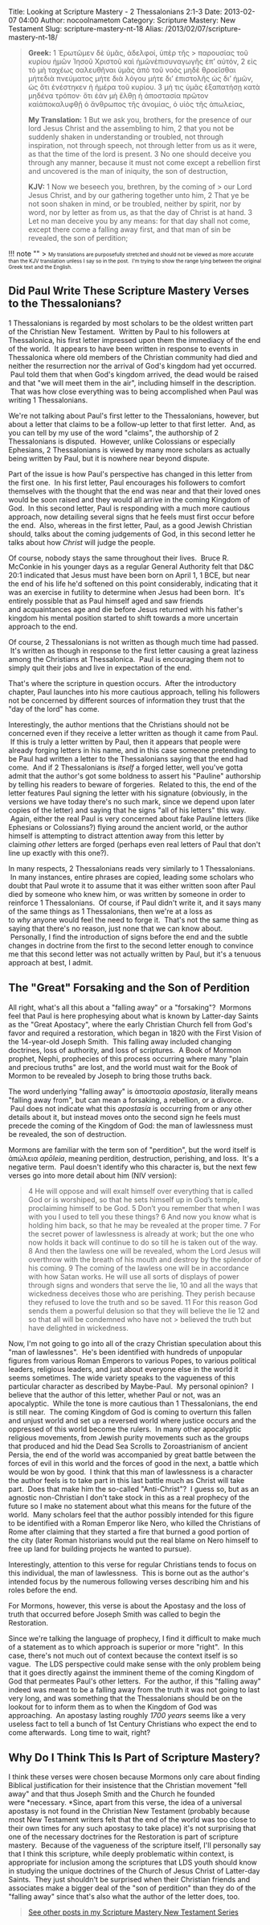 Title: Looking at Scripture Mastery - 2 Thessalonians 2:1-3
Date: 2013-02-07 04:00
Author: nocoolnametom
Category: Scripture Mastery: New Testament
Slug: scripture-mastery-nt-18
Alias: /2013/02/07/scripture-mastery-nt-18/

> **Greek:**
>  <span>1</span> Ἐρωτῶμεν δὲ ὑμᾶς, ἀδελφοί, ὑπὲρ τῆς > παρουσίας τοῦ κυρίου ἡμῶν Ἰησοῦ Χριστοῦ καὶ ἡμῶνἐπισυναγωγῆς ἐπ’ αὐτόν,
>  <span>2</span> εἰς τὸ μὴ ταχέως σαλευθῆναι ὑμᾶς ἀπὸ τοῦ νοὸς μηδὲ θροεῖσθαι μήτεδιὰ πνεύματος μήτε διὰ λόγου μήτε δι’ ἐπιστολῆς ὡς δι’ ἡμῶν, ὡς ὅτι ἐνέστηκεν ἡ ἡμέρα τοῦ κυρίου.
>  <span>3</span> μή τις ὑμᾶς ἐξαπατήσῃ κατὰ μηδένα τρόπον· ὅτι ἐὰν μὴ ἔλθῃ ἡ ἀποστασία πρῶτον καὶἀποκαλυφθῇ ὁ ἄνθρωπος τῆς ἀνομίας, ὁ υἱὸς τῆς ἀπωλείας,
>
> **My Translation:**
>  <span>1</span> But we ask you, brothers, for the presence of our lord Jesus Christ and the assembling to him,
>  <span>2</span> that you not be suddenly shaken in understanding or troubled, not through inspiration, not through speech, not through letter from us as it were, as that the time of the lord is present.
>  <span>3</span> No one should deceive you through any manner, because it must not come except a rebellion first and uncovered is the man of iniquity, the son of destruction,
>
> **KJV:**
>  <span>1</span> Now we beseech you, brethren, by the coming of > our Lord Jesus Christ, and by our gathering together unto him,
>  <span>2</span> That ye be not soon shaken in mind, or be troubled, neither by spirit, nor by word, nor by letter as from us, as that the day of Christ is at hand.
>  <span>3</span> Let no man deceive you by any means: for that day shall not come, except there come a falling away first, and that man of sin be revealed, the son of perdition;

!!! note ""
     > <span style="font-size: x-small;">My translations are purposefully stretched and should not be viewed as more accurate than the KJV translation unless I say so in the post.  I'm trying to show the range lying between the original Greek text and the English.</span>

Did Paul Write These Scripture Mastery Verses to the Thessalonians?
-------------------------------------------------------------------

1 Thessalonians is regarded by most scholars to be the oldest written part of the Christian New Testament.  Written by Paul to his followers at Thessalonica, his first letter impressed upon them the immediacy of the end of the world.  It appears to have been written in response to events in Thessalonica where old members of the Christian community had died and neither the resurrection nor the arrival of God's kingdom had yet occurred.  Paul told them that when God's kingdom arrived, the dead would be raised and that "we will meet them in the air", including himself in the description.  That was how close everything was to being accomplished when Paul was writing 1 Thessalonians.

We're not talking about Paul's first letter to the Thessalonians, however, but about a letter that claims to be a follow-up letter to that first letter.  And, as you can tell by my use of the word "claims", the authorship of 2 Thessalonians is disputed.  However, unlike Colossians or especially Ephesians, 2 Thessalonians is viewed by many more scholars as actually being written by Paul, but it is nowhere near beyond dispute.

Part of the issue is how Paul's perspective has changed in this letter from the first one.  In his first letter, Paul encourages his followers to comfort themselves with the thought that the end was near and that their loved ones would be soon raised and they would all arrive in the coming Kingdom of God.  In this second letter, Paul is responding with a much more cautious approach, now detailing several signs that he feels must first occur before the end.  Also, whereas in the first letter, Paul, as a good Jewish Christian should, talks about the coming judgements of God, in this second letter he talks about how *Christ* will judge the people.

Of course, nobody stays the same throughout their lives.  Bruce R. McConkie in his younger days as a regular General Authority felt that D&C 20:1 indicated that Jesus must have been born on April 1, 1 BCE, but near the end of his life he'd softened on this point considerably, indicating that it was an exercise in futility to determine when Jesus had been born.  It's entirely possible that as Paul himself aged and saw friends and acquaintances age and die before Jesus returned with his father's kingdom his mental position started to shift towards a more uncertain approach to the end.

Of course, 2 Thessalonians is not written as though much time had passed.  It's written as though in response to the first letter causing a great laziness among the Christians at Thessalonica.  Paul is encouraging them not to simply quit their jobs and live in expectation of the end.

That's where the scripture in question occurs.  After the introductory chapter, Paul launches into his more cautious approach, telling his followers not be concerned by different sources of information they trust that the "day of the lord" has come.

Interestingly, the author mentions that the Christians should not be concerned even if they receive a letter written as though it came from Paul.  If this is truly a letter written by Paul, then it appears that people were already forging letters in his name, and in this case someone pretending to be Paul had written a letter to the Thessalonians saying that the end had come.  And if 2 Thessalonians is *itself* a forged letter, well you've gotta admit that the author's got some boldness to assert his "Pauline" authorship by telling his readers to beware of forgeries.  Related to this, the end of the letter features Paul signing the letter with his signature (obviously, in the versions we have today there's no such mark, since we depend upon later copies of the letter) and saying that he signs "all of his letters" this way.  Again, either the real Paul is very concerned about fake Pauline letters (like Ephesians or Colossians?) flying around the ancient world, or the author himself is attempting to distract attention away from this letter by claiming *other* letters are forged (perhaps even real letters of Paul that don't line up exactly with this one?).

In many respects, 2 Thessalonians reads very similarly to 1 Thessalonians.  In many instances, entire phrases are copied, leading some scholars who doubt that Paul wrote it to assume that it was either written soon after Paul died by someone who knew him, or was written by someone in order to reinforce 1 Thessalonians.  Of course, if Paul didn't write it, and it says many of the same things as 1 Thessalonians, then we're at a loss as to *why* anyone would feel the need to forge it.  That's not the same thing as saying that there's no reason, just none that we can know about.  Personally, I find the introduction of signs before the end and the subtle changes in doctrine from the first to the second letter enough to convince me that this second letter was not actually written by Paul, but it's a tenuous approach at best, I admit.

The "Great" Forsaking and the Son of Perdition
----------------------------------------------

All right, what's all this about a "falling away" or a "forsaking"?  Mormons feel that Paul is here prophesying about what is known by Latter-day Saints as the "Great Apostacy", where the early Christian Church fell from God's favor and required a restoration, which began in 1820 with the First Vision of the 14-year-old Joseph Smith.  This falling away included changing doctrines, loss of authority, and loss of scriptures.  A Book of Mormon prophet, Nephi, prophecies of this process occurring where many "plain and precious truths" are lost, and the world must wait for the Book of Mormon to be revealed by Joseph to bring those truths back.

The word underlying "falling away" is ἀποστασία *apostasía*, literally means "falling away from", but can mean a forsaking, a rebellion, or a divorce.  Paul does not indicate what this *apostasía* is occurring from or any other details about it, but instead moves onto the second sign he feels must precede the coming of the Kingdom of God: the man of lawlessness must be revealed, the son of destruction.

Mormons are familiar with the term son of "perdition", but the word itself is ἀπώλεια *apōleia*, meaning perdition, destruction, perishing, and loss.  It's a negative term.  Paul doesn't identify who this character is, but the next few verses go into more detail about him (NIV version):

>  <span>4</span> He will oppose and will exalt himself over everything that is called God or is worshiped, so that he sets himself up in God’s temple, proclaiming himself to be God.
>  <span>5</span> Don’t you remember that when I was with you I used to tell you these things?
>  <span>6</span> And now you know what is holding him back, so that he may be revealed at the proper time.
>  <span>7</span> For the secret power of lawlessness is already at work; but the one who now holds it back will continue to do so till he is taken out of the way.
>  <span>8</span> And then the lawless one will be revealed, whom the Lord Jesus will overthrow with the breath of his mouth and destroy by the splendor of his coming.
>  <span>9</span> The coming of the lawless one will be in accordance with how Satan works. He will use all sorts of displays of power through signs and wonders that serve the lie,
>  <span>10</span> and all the ways that wickedness deceives those who are perishing. They perish because they refused to love the truth and so be saved.
>  <span>11</span> For this reason God sends them a powerful delusion so that they will believe the lie
>  <span>12</span> and so that all will be condemned who have not > believed the truth but have delighted in wickedness.

Now, I'm not going to go into all of the crazy Christian speculation about this "man of lawlessnes".  He's been identified with hundreds of unpopular figures from various Roman Emperors to various Popes, to various political leaders, religious leaders, and just about everyone else in the world it seems sometimes. The wide variety speaks to the vagueness of this particular character as described by Maybe-Paul.  My personal opinion?  I believe that the author of this letter, whether Paul or not, was an apocalyptic.  While the tone is more cautious than 1 Thessalonians, the end is still near.  The coming Kingdom of God is coming to overturn this fallen and unjust world and set up a reversed world where justice occurs and the oppressed of this world become the rulers.  In many other apocalyptic religious movements, from Jewish purity movements such as the groups that produced and hid the Dead Sea Scrolls to Zoroastrianism of ancient Persia, the end of the world was accompanied by great battle between the forces of evil in this world and the forces of good in the next, a battle which would be won by good.  I think that this man of lawlessness is a character the author feels is to take part in this last battle much as Christ will take part.  Does that make him the so-called "Anti-Christ"?  I guess so, but as an agnostic non-Christian I don't take stock in this as a real prophecy of the future so I make no statement about what this means for the future of the world.  Many scholars feel that the author possibly intended for this figure to be identified with a Roman Emperor like Nero, who killed the Christians of Rome after claiming that they started a fire that burned a good portion of the city (later Roman historians would put the real blame on Nero himself to free up land for building projects he wanted to pursue).

Interestingly, attention to this verse for regular Christians tends to focus on this individual, the man of lawlessness.  This is borne out as the author's intended focus by the numerous following verses describing him and his roles before the end.

For Mormons, however, this verse is about the Apostasy and the loss of truth that occurred before Joseph Smith was called to begin the Restoration.

Since we're talking the language of prophecy, I find it difficult to make much of a statement as to which approach is superior or more "right".  In this case, there's not much out of context because the context itself is so vague.  The LDS perspective could make sense with the only problem being that it goes directly against the imminent theme of the coming Kingdom of God that permeates Paul's other letters.  For the author, if this "falling away" indeed was meant to be a falling away from the truth it was not going to last very long, and was something that the Thessalonians should be on the lookout for to inform them as to when the Kingdom of God was approaching.  An apostasy lasting roughly *1700 years* seems like a very useless fact to tell a bunch of 1st Century Christians who expect the end to come afterwards.  Long time to wait, right?

Why Do I Think This Is Part of Scripture Mastery?
-------------------------------------------------

I think these verses were chosen because Mormons only care about finding Biblical justification for their insistence that the Christian movement "fell away" and that thus Joseph Smith and the Church he founded were \*necessary. \*Since, apart from this verse, the idea of a universal apostasy is not found in the Christian New Testament (probably because most New Testament writers felt that the end of the world was too close to their own times for any such apostasy to take place) it's not surprising that one of the necessary doctrines for the Restoration is part of scripture mastery.  Because of the vagueness of the scripture itself, I'll personally say that I think this scripture, while deeply problematic within context, is appropriate for inclusion among the scriptures that LDS youth should know in studying the unique doctrines of the Church of Jesus Christ of Latter-day Saints.  They just shouldn't be surprised when their Christian friends and associates make a bigger deal of the "son of perdition" than they do of the "falling away" since that's also what the author of the letter does, too.

> [See other posts in my Scripture Mastery New Testament Series][]

[See other posts in my Scripture Mastery New Testament Series]: |filename|pages/scripture-mastery-new-testament.md "Scripture Mastery: New Testament"
